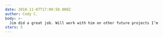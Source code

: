 ```yaml
---
date: 2018-11-07T17:09:58.000Z
author: Cody C.
body: >-
  Jim did a great job. Will work with him on other future projects I’m sure.
stars: 5
---
```

